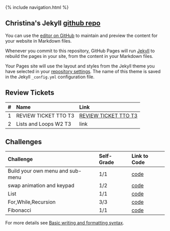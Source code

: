 {% include navigation.html %}

## Christina's Jekyll [github repo](https://github.com/christinlee367/christinlee367.github.io)
You can use the [editor on GitHub](https://github.com/christinlee367/christinlee367.github.io/edit/main/README.md) to maintain and preview the content for your website in Markdown files.

Whenever you commit to this repository, GitHub Pages will run [Jekyll](https://jekyllrb.com/) to rebuild the pages in your site, from the content in your Markdown files.

Your Pages site will use the layout and styles from the Jekyll theme you have selected in your [repository settings](https://github.com/christinlee367/christinlee367.github.io/settings/pages). The name of this theme is saved in the Jekyll `_config.yml` configuration file.

## Review Tickets
| # | Name                  | Link  |
|:--|:----------------------|:------|
| 1 | REVIEW TICKET TTO T3  | [REVIEW TICKET TTO T3](https://github.com/christinlee367/christinlee367.github.io/issues/1)
| 2 | Lists and Loops W2 T3 | link

## Challenges
| Challenge | Self-Grade | Link to Code |
|:----------|:----------------------|:------|
| Build your own menu and sub-menu | 1/1 | [code](https://github.com/christinlee367/christinlee367.github.io/blob/main/main.py) 
| swap animation and keypad | 1/2 | [code](https://github.com/christinlee367/christinlee367.github.io/blob/main/test.py) 
| List | 1/1 | [code](https://github.com/christinlee367/christinlee367.github.io/blob/main/liste.py) 
| For,While,Recursion | 3/3 | [code](https://github.com/christinlee367/christinlee367.github.io/blob/main/liste.py) 
| Fibonacci | 1/1 | [code](https://github.com/christinlee367/christinlee367.github.io/blob/main/fib.py) 


For more details see [Basic writing and formatting syntax](https://docs.github.com/en/github/writing-on-github/getting-started-with-writing-and-formatting-on-github/basic-writing-and-formatting-syntax).

